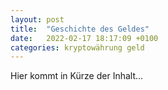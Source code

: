 ```yaml
---
layout: post
title:  "Geschichte des Geldes"
date:   2022-02-17 18:17:09 +0100
categories: kryptowährung geld
---
```

Hier kommt in Kürze der Inhalt...

